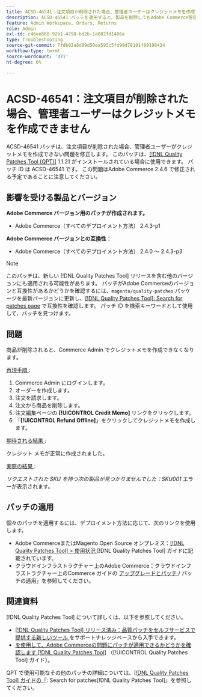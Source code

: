 ```yaml
---
title: ACSD-46541：注文項目が削除された場合、管理者ユーザーはクレジットメモを作成できません
description: ACSD-46541 パッチを適用すると、製品を削除してもAdobe Commerce管理者でクレジットメモを作成できないAdobe Commerceの問題を修正できます。
feature: Admin Workspace, Orders, Returns
role: Admin
exl-id: c46ee888-92b1-4798-bd2b-1a082fd1406a
type: Troubleshooting
source-git-commit: 7fdb02a6d89d50ea593c5fd99d78101f89198424
workflow-type: tm+mt
source-wordcount: '371'
ht-degree: 0%

---
```


# ACSD-46541：注文項目が削除された場合、管理者ユーザーはクレジットメモを作成できません

ACSD-46541 パッチは、注文項目が削除された場合、管理者ユーザーがクレジットメモを作成できない問題を修正します。 このパッチは、[[!DNL Quality Patches Tool (QPT)]](https://experienceleague.adobe.com/ja/docs/commerce-operations/tools/quality-patches-tool/quality-patches-tool-to-self-serve-quality-patches) 1.1.21 がインストールされている場合に使用できます。 パッチ ID は ACSD-46541 です。 この問題はAdobe Commerce 2.4.6 で修正される予定であることに注意してください。

## 影響を受ける製品とバージョン

**Adobe Commerce バージョン用のパッチが作成されます。**

* Adobe Commerce（すべてのデプロイメント方法） 2.4.3-p1

**Adobe Commerce バージョンとの互換性：**

* Adobe Commerce（すべてのデプロイメント方法） 2.4.0 ～ 2.4.3-p3

>[!NOTE]
>
>このパッチは、新しい [!DNL Quality Patches Tool] リリースを含む他のバージョンにも適用される可能性があります。 パッチがAdobe Commerceのバージョンと互換性があるかどうかを確認するには、`magento/quality-patches` パッケージを最新バージョンに更新し、[[!DNL Quality Patches Tool]: Search for patches page](https://experienceleague.adobe.com/tools/commerce-quality-patches/index.html?lang=ja) で互換性を確認します。 パッチ ID を検索キーワードとして使用して、パッチを見つけます。

## 問題

商品が削除されると、Commerce Admin でクレジットメモを作成できなくなります。

<u> 再現手順 </u>:

1. Commerce Admin にログインします。
1. オーダーを作成します。
1. 注文を請求します。
1. 注文から商品を削除します。
1. 注文編集ページの **[!UICONTROL Credit Memo]** リンクをクリックします。
1. 「**[!UICONTROL Refund Offline]**」をクリックしてクレジットメモを作成します。

<u> 期待される結果 </u>:

クレジット メモが正常に作成されました。

<u> 実際の結果 </u>:

_リクエストされた SKU を持つ次の製品が見つかりませんでした：SKU001_ エラーが表示されます。

## パッチの適用

個々のパッチを適用するには、デプロイメント方法に応じて、次のリンクを使用します。

* Adobe CommerceまたはMagento Open Source オンプレミス：[[!DNL Quality Patches Tool] > 使用状況 ](/help/tools/quality-patches-tool/usage.md) [!DNL Quality Patches Tool] ガイドに記載されています。
* クラウドインフラストラクチャー上のAdobe Commerce：クラウドインフラストラクチャー上のCommerce ガイドの [ アップグレードとパッチ ](https://experienceleague.adobe.com/docs/commerce-cloud-service/user-guide/develop/upgrade/apply-patches.html?lang=ja)/ パッチの適用」を参照してください。

## 関連資料

[!DNL Quality Patches Tool] について詳しくは、以下を参照してください。

* [[!DNL Quality Patches Tool]  リリース済み：品質パッチをセルフサービスで提供する新しいツール ](https://experienceleague.adobe.com/ja/docs/commerce-operations/tools/quality-patches-tool/quality-patches-tool-to-self-serve-quality-patches) をサポートナレッジベースから入手できます。
* [ を使用して、Adobe Commerceの問題にパッチが適用できるかどうかを確認します  [!DNL Quality Patches Tool]](/help/tools/quality-patches-tool/patches-available-in-qpt/check-patch-for-magento-issue-with-magento-quality-patches.md) （[!UICONTROL Quality Patches Tool] ガイド）。


QPT で使用可能なその他のパッチの詳細については、[[!DNL Quality Patches Tool] ガイドの「](https://experienceleague.adobe.com/tools/commerce-quality-patches/index.html?lang=ja): Search for patches[!DNL Quality Patches Tool]」を参照してください。
